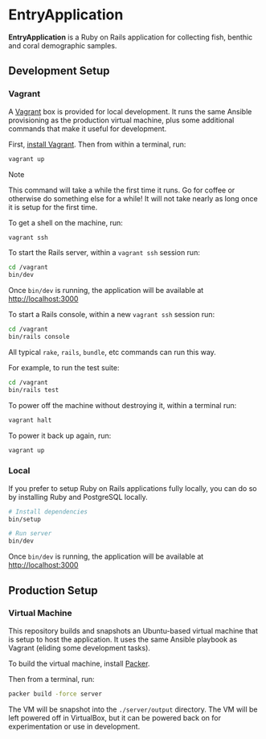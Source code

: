 # EntryApplication

**EntryApplication** is a Ruby on Rails application for collecting fish, benthic and coral demographic samples.

## Development Setup

### Vagrant

A [Vagrant](https://www.vagrantup.com) box is provided for local development. It runs the same Ansible provisioning as the production virtual machine, plus some additional commands that make it useful for development.

First, [install Vagrant](https://developer.hashicorp.com/vagrant/install?product_intent=vagrant). Then from within a terminal, run:

``` bash
vagrant up
```

> [!NOTE]
> This command will take a while the first time it runs. Go for coffee or otherwise do something else for a while! It will not take nearly as long once it is setup for the first time.

To get a shell on the machine, run:

``` bash
vagrant ssh
```

To start the Rails server, within a `vagrant ssh` session run:

``` bash
cd /vagrant
bin/dev
```

Once `bin/dev` is running, the application will be available at <http://localhost:3000>

To start a Rails console, within a new `vagrant ssh` session run:

``` bash
cd /vagrant
bin/rails console
```

All typical `rake`, `rails`, `bundle`, etc commands can run this way.

For example, to run the test suite:

``` bash
cd /vagrant
bin/rails test
```

To power off the machine without destroying it, within a terminal run:

``` bash
vagrant halt
```

To power it back up again, run:

``` bash
vagrant up
```

### Local

If you prefer to setup Ruby on Rails applications fully locally, you can do so by installing Ruby and PostgreSQL locally.

``` bash
# Install dependencies
bin/setup

# Run server
bin/dev
```

Once `bin/dev` is running, the application will be available at <http://localhost:3000>

## Production Setup

### Virtual Machine

This repository builds and snapshots an Ubuntu-based virtual machine that is setup to host the application. It uses the same Ansible playbook as Vagrant (eliding some development tasks).

To build the virtual machine, install [Packer](https://www.packer.io).

Then from a terminal, run:

``` bash
packer build -force server
```

The VM will be snapshot into the `./server/output` directory. The VM will be left powered off in VirtualBox, but it can be powered back on for experimentation or use in development.
